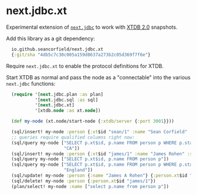 # next.jdbc.xt

Experimental extension of
[`next.jdbc`](https://github.com/seancorfield/next-jdbc)
to work with
[XTDB 2.0](https://www.xtdb.com/v2) snapshots.

Add this library as a git dependency:

```clojure
  io.github.seancorfield/next.jdbc.xt
  {:git/sha "4db5c7c30c005a159d8637a273b2c05d369f7f6e"}
```

Require `next.jdbc.xt` to enable the protocol definitions for XTDB.

Start XTDB as normal and pass the node as a "connectable" into
the various `next.jdbc` functions:

```clojure
  (require '[next.jdbc.plan :as plan]
           '[next.jdbc.sql :as sql]
           '[next.jdbc.xt]
           '[xtdb.node :as xt.node])

  (def my-node (xt.node/start-node {:xtdb/server {:port 3001}}))

  (sql/insert! my-node :person {:xt$id "sean/1" :name "Sean Corfield" :state "CA"})
  ;; queries require qualified columns right now:
  (sql/query my-node ["SELECT p.xt$id, p.name FROM person p WHERE p.state = ?"
                      "CA"])
  (sql/insert! my-node :person {:xt$id "james/1" :name "James Rohen" :state "England"})
  (sql/query my-node ["SELECT p.xt$id, p.name FROM person p"])
  (sql/query my-node ["SELECT p.xt$id, p.name FROM person p WHERE p.state = ?"
                      "England"])
  (sql/update! my-node :person {:name "James A Rohen"} {:person.xt$id "james/1"})
  (sql/delete! my-node :person {:person.xt$id "james/1"})
  (plan/select! my-node :name ["select p.name from person p"])
```
